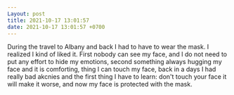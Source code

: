 ```yaml
---
Layout: post
title: 2021-10-17 13:01:57
date: 2021-10-17 13:01:57 +0700
---
```

During the travel to Albany and back I had to have to wear the mask. I
realized I kind of liked it. First nobody can see my face, and I do
not need to put any effort to hide my emotions, second something
always hugging my face and it is comforting, thing I can touch my
face, back in a days I had really bad akcnies and the first thing I
have to learn: don't touch your face it will make it worse, and now my
face is protected with the mask.
